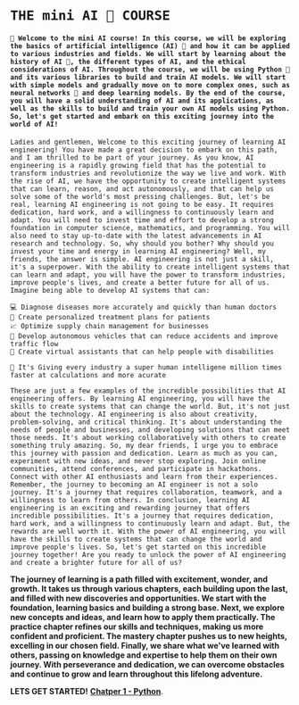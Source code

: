 # `THE mini AI 👑 COURSE`
#### `👋 Welcome to the mini AI course! In this course, we will be exploring the basics of artificial intelligence (AI) 👑 and how it can be applied to various industries and fields. We will start by learning about the history of AI 📜, the different types of AI, and the ethical considerations of AI. Throughout the course, we will be using Python 🐍 and its various libraries to build and train AI models. We will start with simple models and gradually move on to more complex ones, such as neural networks 🧠 and deep learning models. By the end of the course, you will have a solid understanding of AI and its applications, as well as the skills to build and train your own AI models using Python. So, let's get started and embark on this exciting journey into the world of AI!`



`Ladies and gentlemen, Welcome to this exciting journey of learning AI engineering! You have made a great decision to embark on this path, and I am thrilled to be part of your journey. As you know, AI engineering is a rapidly growing field that has the potential to transform industries and revolutionize the way we live and work. With the rise of AI, we have the opportunity to create intelligent systems that can learn, reason, and act autonomously, and that can help us solve some of the world's most pressing challenges. But, let's be real, learning AI engineering is not going to be easy. It requires dedication, hard work, and a willingness to continuously learn and adapt. You will need to invest time and effort to develop a strong foundation in computer science, mathematics, and programming. You will also need to stay up-to-date with the latest advancements in AI research and technology. So, why should you bother? Why should you invest your time and energy in learning AI engineering? Well, my friends, the answer is simple. AI engineering is not just a skill, it's a superpower. With the ability to create intelligent systems that can learn and adapt, you will have the power to transform industries, improve people's lives, and create a better future for all of us. Imagine being able to develop AI systems that can:`

    💻 Diagnose diseases more accurately and quickly than human doctors
    💊 Create personalized treatment plans for patients
    📈 Optimize supply chain management for businesses
    🚗 Develop autonomous vehicles that can reduce accidents and improve traffic flow
    🤖 Create virtual assistants that can help people with disabilities
    
`💫 It's Giving every industry a super human intelligene million times faster at calculations and more acurate`

`These are just a few examples of the incredible possibilities that AI engineering offers. By learning AI engineering, you will have the skills to create systems that can change the world. But, it's not just about the technology. AI engineering is also about creativity, problem-solving, and critical thinking. It's about understanding the needs of people and businesses, and developing solutions that can meet those needs. It's about working collaboratively with others to create something truly amazing. So, my dear friends, I urge you to embrace this journey with passion and dedication. Learn as much as you can, experiment with new ideas, and never stop exploring. Join online communities, attend conferences, and participate in hackathons. Connect with other AI enthusiasts and learn from their experiences. Remember, the journey to becoming an AI engineer is not a solo journey. It's a journey that requires collaboration, teamwork, and a willingness to learn from others. In conclusion, learning AI engineering is an exciting and rewarding journey that offers incredible possibilities. It's a journey that requires dedication, hard work, and a willingness to continuously learn and adapt. But, the rewards are well worth it. With the power of AI engineering, you will have the skills to create systems that can change the world and improve people's lives. So, let's get started on this incredible journey together! Are you ready to unlock the power of AI engineering and create a brighter future for all of us?`


**The journey of learning is a path filled with excitement, wonder, and growth. It takes us through various chapters, each building upon the last, and filled with new discoveries and opportunities. We start with the foundation, learning basics and building a strong base. Next, we explore new concepts and ideas, and learn how to apply them practically. The practice chapter refines our skills and techniques, making us more confident and proficient. The mastery chapter pushes us to new heights, excelling in our chosen field. Finally, we share what we've learned with others, passing on knowledge and expertise to help them on their own journey. With perseverance and dedication, we can overcome obstacles and continue to grow and learn throughout this lifelong adventure.**

**LETS GET STARTED!** **[Chatper 1 - Python](https://)**.
